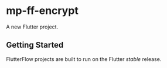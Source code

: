 # mp-ff-encrypt

A new Flutter project.

## Getting Started

FlutterFlow projects are built to run on the Flutter _stable_ release.
